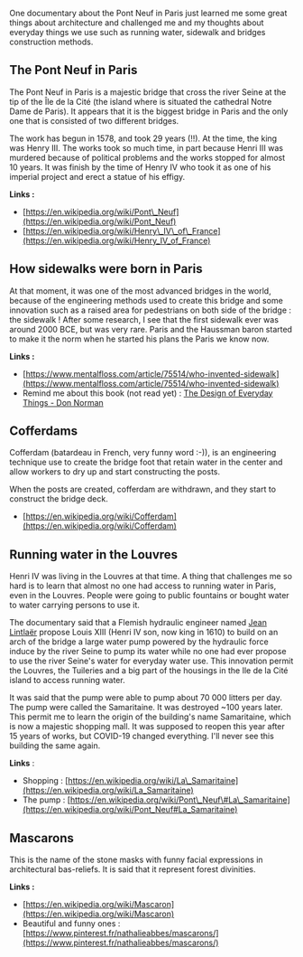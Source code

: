 One documentary about the Pont Neuf in Paris just learned me some great things about architecture and challenged me and my thoughts about everyday things we use such as running water, sidewalk and bridges construction methods.

## The Pont Neuf in Paris

The Pont Neuf in Paris is a majestic bridge that cross the river Seine at the tip of the Île de la Cité \(the island where is situated the cathedral Notre Dame de Paris\). It appears that it is the biggest bridge in Paris and the only one that is consisted of two different bridges.

The work has begun in 1578, and took 29 years \(!!\). At the time, the king was Henry III. The works took so much time, in part because Henri III was murdered because of political problems and the works stopped for almost 10 years. It was finish by the time of Henry IV who took it as one of his imperial project and erect a statue of his effigy.

**Links :**

* [https://en.wikipedia.org/wiki/Pont\_Neuf](https://en.wikipedia.org/wiki/Pont_Neuf)
* [https://en.wikipedia.org/wiki/Henry\_IV\_of\_France](https://en.wikipedia.org/wiki/Henry_IV_of_France)

## How sidewalks were born in Paris

At that moment, it was one of the most advanced bridges in the world, because of the engineering methods used to create this bridge and some innovation such as a raised area for pedestrians on both side of the bridge : the sidewalk ! After some research, I see that the first sidewalk ever was around 2000 BCE, but was very rare. Paris and the Haussman baron started to make it the norm when he started his plans the Paris we know now.

**Links :**

* [https://www.mentalfloss.com/article/75514/who-invented-sidewalk](https://www.mentalfloss.com/article/75514/who-invented-sidewalk)
* Remind me about this book \(not read yet\) :  [The Design of Everyday Things - Don Norman](https://www.amazon.fr/Design-Everyday-Things-Revised-Expanded/dp/0465050654)

## Cofferdams

Cofferdam \(batardeau in French, very funny word :-\)\), is an engineering technique use to create the bridge foot that retain water in the center and allow workers to dry up and start constructing the posts.

When the posts are created, cofferdam are withdrawn, and they start to construct the bridge deck.

* [https://en.wikipedia.org/wiki/Cofferdam](https://en.wikipedia.org/wiki/Cofferdam)

## Running water in the Louvres

Henri IV was living in the Louvres at that time. A thing that challenges me so hard is to learn that almost no one had access to running water in Paris, even in the Louvres. People were going to public fountains or bought water to water carrying persons to use it.

The documentary said that a Flemish hydraulic engineer named [Jean Lintlaër](https://fr.wikipedia.org/wiki/Jean_Lintla%C3%ABr) propose Louis XIII \(Henri IV son, now king in 1610\) to build on an arch of the bridge a large water pump powered by the hydraulic force induce by the river Seine to pump its water while no one had ever propose to use the river Seine's water for everyday water use. This innovation permit the Louvres, the Tuileries and a big part of the housings in the Ile de la Cité island to access running water.

It was said that the pump were able to pump about 70 000 litters per day. The pump were called the Samaritaine. It was destroyed ~100 years later. This permit me to learn the origin of the building's name Samaritaine, which is now a majestic shopping mall. It was supposed to reopen this year after 15 years of works, but COVID-19 changed everything. I'll never see this building the same again.

**Links** :

* Shopping : [https://en.wikipedia.org/wiki/La\_Samaritaine](https://en.wikipedia.org/wiki/La_Samaritaine)
* The pump : [https://en.wikipedia.org/wiki/Pont\_Neuf\#La\_Samaritaine](https://en.wikipedia.org/wiki/Pont_Neuf#La_Samaritaine)

## Mascarons

This is the name of the stone masks with funny facial expressions in architectural bas-reliefs. It is said that it represent forest divinities.

**Links :**

* [https://en.wikipedia.org/wiki/Mascaron](https://en.wikipedia.org/wiki/Mascaron)
* Beautiful and funny ones : [https://www.pinterest.fr/nathalieabbes/mascarons/](https://www.pinterest.fr/nathalieabbes/mascarons/)

